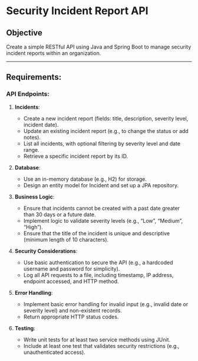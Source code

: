 # Security Incident Report API

## Objective
Create a simple RESTful API using Java and Spring Boot to manage security incident reports
within an organization.

---

## Requirements:

### API Endpoints:
1. **Incidents**:
   - Create a new incident report (fields: title, description, severity level, incident
   date).
   - Update an existing incident report (e.g., to change the status or add notes).
   - List all incidents, with optional filtering by severity level and date range.
   - Retrieve a specific incident report by its ID.

2. **Database**:
   - Use an in-memory database (e.g., H2) for storage.
   - Design an entity model for Incident and set up a JPA repository.

3. **Business Logic**:
   - Ensure that incidents cannot be created with a past date greater than 30 days or
   a future date.
   - Implement logic to validate severity levels (e.g., “Low”, “Medium”, “High”).
   - Ensure that the title of the incident is unique and descriptive (minimum length of
   10 characters).

4. **Security Considerations**:
   - Use basic authentication to secure the API (e.g., a hardcoded username and
   password for simplicity).
   - Log all API requests to a file, including timestamp, IP address, endpoint
   accessed, and HTTP method.

5. **Error Handling**:
   - Implement basic error handling for invalid input (e.g., invalid date or severity
   level) and non-existent records.
   - Return appropriate HTTP status codes.

6. **Testing**:
   - Write unit tests for at least two service methods using JUnit.
   - Include at least one test that validates security restrictions (e.g., unauthenticated
   access).